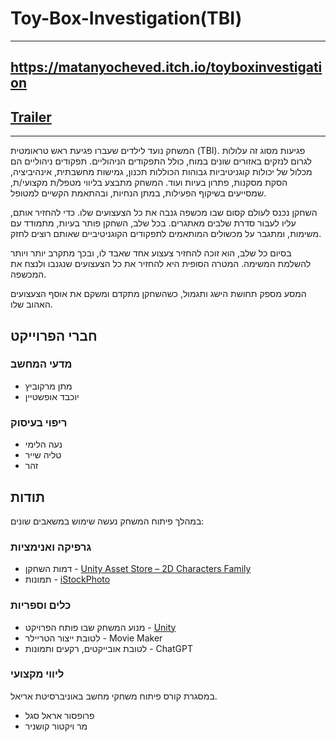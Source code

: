# Toy-Box-Investigation(TBI)
---
## https://matanyocheved.itch.io/toyboxinvestigation ##

## [Trailer](https://www.youtube.com/watch?v=wwz-GAZ6SNs)
---

המשחק נועד לילדים שעברו פגיעת ראש טראומטית (TBI). פגיעות מסוג זה עלולות לגרום לנזקים באזורים שונים במוח, כולל התפקודים הניהוליים. תפקודים ניהוליים הם מכלול של יכולות קוגניטיביות גבוהות הכוללות תכנון, גמישות מחשבתית, אינהיביציה, הסקת מסקנות, פתרון בעיות ועוד. המשחק מתבצע בליווי מטפל/ת מקצועי/ת, שמסייעים בשיקוף הפעילות, במתן הנחיות, ובהתאמת הקשיים למטופל.

השחקן נכנס לעולם קסום שבו מכשפה גנבה את כל הצעצועים שלו. כדי להחזיר אותם, עליו לעבור סדרת שלבים מאתגרים. בכל שלב, השחקן פותר בעיות, מתמודד עם משימות, ומתגבר על מכשולים המותאמים לתפקודים הקוגניטיביים שאותם רוצים לחזק.

בסיום כל שלב, הוא זוכה להחזיר צעצוע אחד שאבד לו, ובכך מתקרב יותר ויותר להשלמת המשימה. המטרה הסופית היא להחזיר את כל הצעצועים שנגנבו ולנצח את המכשפה. 

המסע מספק תחושת הישג ותגמול, כשהשחקן מתקדם ומשקם את אוסף הצעצועים האהוב שלו.

## חברי הפרוייקט
### מדעי המחשב
* מתן מרקוביץ
* יוכבד אופשטיין
### ריפוי בעיסוק
* נעה הלימי
* טליה שייר
* זהר

## תודות

במהלך פיתוח המשחק נעשה שימוש במשאבים שונים:
### גרפיקה ואנימציות

* דמות השחקן - [Unity Asset Store – 2D Characters Family](https://assetstore.unity.com/packages/2d/characters/2d-characters-family-136183)
* תמונות - [iStockPhoto](https://www.istockphoto.com/)

### כלים וספריות

* מנוע המשחק שבו פותח הפרויקט - [Unity](https://unity.com/)
* לטובת ייצור הטריילר - Movie Maker
* לטובת אובייקטים, רקעים ותמונות - ChatGPT

### ליווי מקצועי 
במסגרת קורס פיתוח משחקי מחשב באוניברסיטת אריאל.
* פרופסור אראל סגל
* מר ויקטור קושניר
